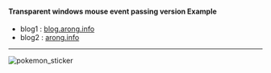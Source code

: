 #### Transparent windows mouse event passing version Example

- blog1 : [blog.arong.info](https://blog.arong.info/wpf/2023/02/08/WPF-%EB%A7%88%EC%9A%B0%EC%8A%A4-%EC%9D%B4%EB%B2%A4%ED%8A%B8-%ED%86%B5%EA%B3%BC-%ED%88%AC%EB%AA%85-%EC%9C%88%EB%8F%84%EC%9A%B0-%EB%A7%8C%EB%93%A4%EA%B8%B0.html)
- blog2 : [arong.info](https://arong.info/List/ContentsView/2391)

***

![pokemon_sticker](https://user-images.githubusercontent.com/13028129/217433667-e3467d83-12f5-4fa9-a9e0-2f1769e7ded6.gif)

